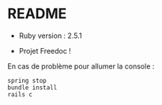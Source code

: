 # README

* Ruby version : 2.5.1

* Projet Freedoc !

En cas de problème pour allumer la console : 
```
spring stop
bundle install
rails c
```

